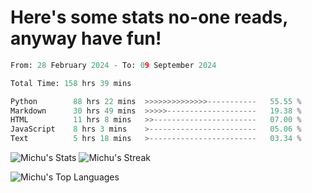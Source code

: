 <h1>Here's some stats no-one reads, anyway have fun!</h1>

<!--START_SECTION:waka-->

```python
From: 28 February 2024 - To: 09 September 2024

Total Time: 158 hrs 39 mins

Python        88 hrs 22 mins  >>>>>>>>>>>>>>-----------   55.55 %
Markdown      30 hrs 49 mins  >>>>>--------------------   19.38 %
HTML          11 hrs 8 mins   >>-----------------------   07.00 %
JavaScript    8 hrs 3 mins    >------------------------   05.06 %
Text          5 hrs 18 mins   >------------------------   03.34 %
```

<!--END_SECTION:waka-->

![Michu's Stats](https://github-readme-stats.vercel.app/api?username=MichalDakowicz&theme=nord&show_icons=true&hide_border=true&count_private=true&card_width=500px) ![Michu's Streak](https://github-readme-streak-stats.herokuapp.com/?user=MichalDakowicz&theme=nord&hide_border=true&card_width=500px) 

![Michu's Top Languages](https://github-readme-stats.vercel.app/api/top-langs/?username=MichalDakowicz&theme=nord&show_icons=true&hide_border=true&layout=compact&card_width=1000px)

